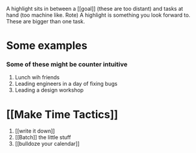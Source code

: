 A highlight sits in between a [[goal]] (these are too distant) and tasks at hand (too machine like. Rote)
A highlight is something you look forward to. These are bigger than one task. 

# Some examples
### Some of these might be counter intuitive
1.  Lunch wih friends
2.  Leading engineers in a day of fixing bugs
3.  Leading a design workshop

# [[Make Time Tactics]]
1. [[write it down]]
2. [[Batch]] the little stuff
3. [[bulldoze your calendar]]